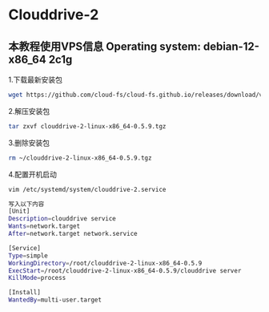 # Clouddrive-2
## 本教程使用VPS信息 Operating system: debian-12-x86_64 2c1g
1.下载最新安装包
```bash
wget https://github.com/cloud-fs/cloud-fs.github.io/releases/download/v0.5.9/clouddrive-2-linux-x86_64-0.5.9.tgz
```

2.解压安装包
```bash
tar zxvf clouddrive-2-linux-x86_64-0.5.9.tgz 
```

3.删除安装包
```bash
rm ~/clouddrive-2-linux-x86_64-0.5.9.tgz
```
4.配置开机启动
```bash
vim /etc/systemd/system/clouddrive-2.service

写入以下内容
[Unit]
Description=clouddrive service
Wants=network.target
After=network.target network.service

[Service]
Type=simple
WorkingDirectory=/root/clouddrive-2-linux-x86_64-0.5.9
ExecStart=/root/clouddrive-2-linux-x86_64-0.5.9/clouddrive server
KillMode=process

[Install]
WantedBy=multi-user.target
